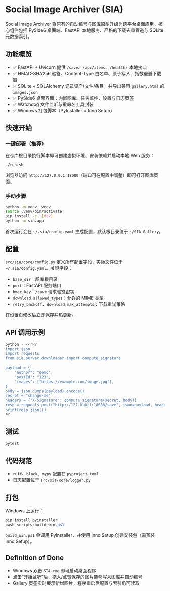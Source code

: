 # Social Image Archiver (SIA)

Social Image Archiver 将原有的自动编号与图库原型升级为跨平台桌面应用。核心组件包括 PySide6 桌面端、FastAPI 本地服务、严格的下载去重管道与 SQLite 元数据索引。

## 功能概览

- ✅ FastAPI + Uvicorn 提供 `/save`、`/api/items`、`/healthz` 本地接口
- ✅ HMAC-SHA256 验签、Content-Type 白名单、原子写入、指数退避下载器
- ✅ SQLite + SQLAlchemy 记录资产/文件/条目，并导出兼容 `gallery.html` 的 `images.json`
- ✅ PySide6 桌面界面：内嵌图库、任务监控、设置与日志页签
- ✅ Watchdog 文件监听与重命名工具封装
- ✅ Windows 打包脚本（PyInstaller + Inno Setup）

## 快速开始

### 一键部署（推荐）

在仓库根目录执行脚本即可创建虚拟环境、安装依赖并启动本地 Web 服务：

```bash
./run.sh
```

浏览器访问 `http://127.0.0.1:18080`（端口可在配置中调整）即可打开图库页面。

### 手动步骤

```bash
python -m venv .venv
source .venv/bin/activate
pip install -e .[dev]
python -m sia.app
```

首次运行会在 `~/.sia/config.yaml` 生成配置，默认根目录位于 `~/SIA-Gallery`。

## 配置

`src/sia/core/config.py` 定义所有配置字段，实际文件位于 `~/.sia/config.yaml`。关键字段：

- `base_dir`：图库根目录
- `port`：FastAPI 服务端口
- `hmac_key`：`/save` 请求验签密钥
- `download.allowed_types`：允许的 MIME 类型
- `retry_backoff`、`download.max_attempts`：下载重试策略

在设置页修改后立即保存并热更新。

## API 调用示例

```bash
python - <<'PY'
import json
import requests
from sia.server.downloader import compute_signature

payload = {
    "author": "demo",
    "postId": "123",
    "images": ["https://example.com/image.jpg"],
}
body = json.dumps(payload).encode()
secret = "change-me"
headers = {"X-Signature": compute_signature(secret, body)}
resp = requests.post("http://127.0.0.1:18080/save", json=payload, headers=headers)
print(resp.json())
PY
```

## 测试

```bash
pytest
```

## 代码规范

- `ruff`、`black`、`mypy` 配置在 `pyproject.toml`
- 日志配置位于 `src/sia/core/logger.py`

## 打包

Windows 上运行：

```powershell
pip install pyinstaller
pwsh scripts/build_win.ps1
```

`build_win.ps1` 会调用 PyInstaller，并使用 Inno Setup 创建安装包（需预装 Inno Setup）。

## Definition of Done

- Windows 双击 `SIA.exe` 即可启动桌面程序
- 点击“开始监听”后，拖入/点赞保存的图片能够写入图库并自动编号
- Gallery 页签实时展示新增图片，程序重启后配置与索引仍可读取

